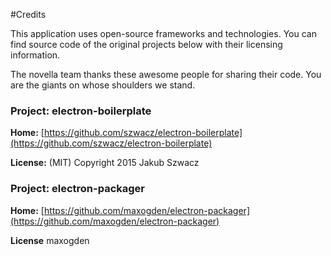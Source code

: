 #Credits

This application uses open-source frameworks and technologies. You can find source code of the original projects below with their licensing information.

The novella team thanks these awesome people for sharing their code.  You are the giants on whose shoulders we stand.

### Project: electron-boilerplate

**Home:** [https://github.com/szwacz/electron-boilerplate](https://github.com/szwacz/electron-boilerplate)

**License:** (MIT) Copyright 2015 Jakub Szwacz

### Project: electron-packager

**Home:**
[https://github.com/maxogden/electron-packager](https://github.com/maxogden/electron-packager)

**License** maxogden
